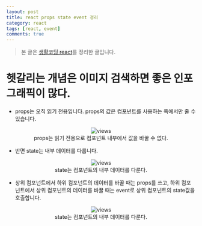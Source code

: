 ```yaml
---
layout: post
title: react props state event 정리
category: react
tags: [react, event]
comments: true
---
```


> 본 글은 [생활코딩 react](https://www.opentutorials.org/module/4058/24860)를 정리한 글입니다.  


# 헷갈리는 개념은 이미지 검색하면 좋은 인포그래픽이 많다.

- props는 오직 읽기 전용입니다. props의 값은 컴포넌트를 사용하는 쪽에서만 줄 수 있습니다.

<center>
<figure>
<img src="https://imgur.com/8FQHs8Q.png" alt="views">
<figcaption>props는 읽기 전용으로 컴포넌트 내부에서 값을 바꿀 수 없다.</figcaption>
</figure>
</center>

- 반면 state는 내부 데이터를 다룹니다. 

<center>
<figure>
<img src="https://imgur.com/q6yGOkF.png" alt="views">
<figcaption>state는 컴포넌트의 내부 데이터를 다룬다.</figcaption>
</figure>
</center>

- 상위 컴포넌트에서 하위 컴포넌트의 데이터를 바꿀 때는 props를 쓰고, 하위 컴포넌트에서 상위 컴포넌트의 데이터를 바꿀 때는 event로 상위 컴포넌트의 state값을 호출합니다.

<center>
<figure>
<img src="https://imgur.com/VMfxkxq.png" alt="views">
<figcaption>state는 컴포넌트의 내부 데이터를 다룬다.</figcaption>
</figure>
</center>
